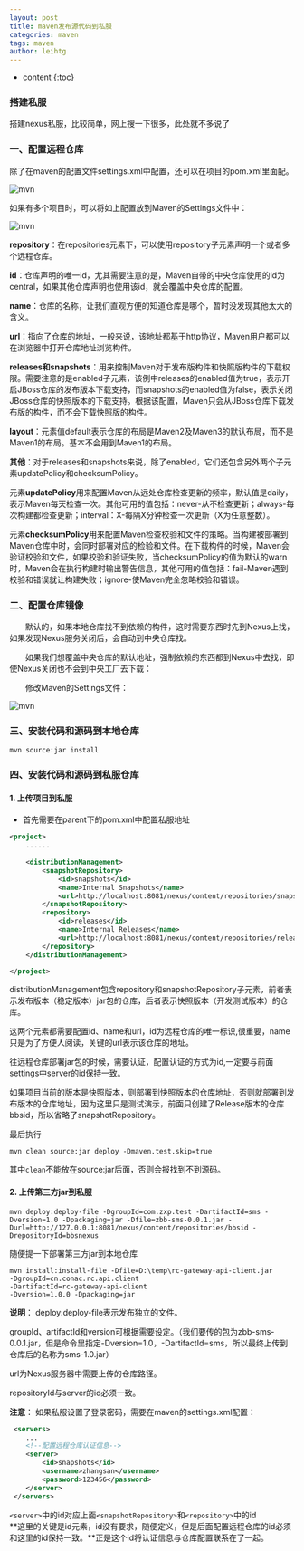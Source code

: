 ```yaml
---
layout: post
title: maven发布源代码到私服
categories: maven
tags: maven
author: leihtg
---
```


* content
{:toc}

### 搭建私服
搭建nexus私服，比较简单，网上搜一下很多，此处就不多说了



### 一、配置远程仓库

除了在maven的配置文件settings.xml中配置，还可以在项目的pom.xml里面配。  

![mvn]({{site.baseurl}}/assets/20190816/mvn_repository.png)

如果有多个项目时，可以将如上配置放到Maven的Settings文件中：  

![mvn]({{site.baseurl}}/assets/20190816/mvn_settings.png)

**repository**：在repositories元素下，可以使用repository子元素声明一个或者多个远程仓库。

**id**：仓库声明的唯一id，尤其需要注意的是，Maven自带的中央仓库使用的id为central，如果其他仓库声明也使用该id，就会覆盖中央仓库的配置。

**name**：仓库的名称，让我们直观方便的知道仓库是哪个，暂时没发现其他太大的含义。

**url**：指向了仓库的地址，一般来说，该地址都基于http协议，Maven用户都可以在浏览器中打开仓库地址浏览构件。

**releases和snapshots**：用来控制Maven对于发布版构件和快照版构件的下载权限。需要注意的是enabled子元素，该例中releases的enabled值为true，表示开启JBoss仓库的发布版本下载支持，而snapshots的enabled值为false，表示关闭JBoss仓库的快照版本的下载支持。根据该配置，Maven只会从JBoss仓库下载发布版的构件，而不会下载快照版的构件。

**layout**：元素值default表示仓库的布局是Maven2及Maven3的默认布局，而不是Maven1的布局。基本不会用到Maven1的布局。

**其他**：对于releases和snapshots来说，除了enabled，它们还包含另外两个子元素updatePolicy和checksumPolicy。

元素**updatePolicy**用来配置Maven从远处仓库检查更新的频率，默认值是daily，表示Maven每天检查一次。其他可用的值包括：never-从不检查更新；always-每次构建都检查更新；interval：X-每隔X分钟检查一次更新（X为任意整数）。

元素**checksumPolicy**用来配置Maven检查校验和文件的策略。当构建被部署到Maven仓库中时，会同时部署对应的检验和文件。在下载构件的时候，Maven会验证校验和文件，如果校验和验证失败，当checksumPolicy的值为默认的warn时，Maven会在执行构建时输出警告信息，其他可用的值包括：fail-Maven遇到校验和错误就让构建失败；ignore-使Maven完全忽略校验和错误。

### 二、配置仓库镜像

　　默认的，如果本地仓库找不到依赖的构件，这时需要东西时先到Nexus上找，如果发现Nexus服务关闭后，会自动到中央仓库找。

　　如果我们想覆盖中央仓库的默认地址，强制依赖的东西都到Nexus中去找，即使Nexus关闭也不会到中央工厂去下载：

　　修改Maven的Settings文件：

![mvn]({{site.baseurl}}/assets/20190816/mvn_set_mirror.png)

### 三、安装代码和源码到本地仓库
    
    mvn source:jar install
    
### 四、安装代码和源码到私服仓库

#### 1. 上传项目到私服

* 首先需要在parent下的pom.xml中配置私服地址

```xml
<project>
    ......
    
    <distributionManagement>
        <snapshotRepository>
            <id>snapshots</id>
            <name>Internal Snapshots</name>
            <url>http://localhost:8081/nexus/content/repositories/snapshots/</url>
        </snapshotRepository>
        <repository>
            <id>releases</id>
            <name>Internal Releases</name>
            <url>http://localhost:8081/nexus/content/repositories/releases/</url>
        </repository>
    </distributionManagement>

</project>
```    
distributionManagement包含repository和snapshotRepository子元素，前者表示发布版本（稳定版本）jar包的仓库，后者表示快照版本（开发测试版本）的仓库。

这两个元素都需要配置id、name和url，id为远程仓库的唯一标识,很重要，name只是为了方便人阅读，关键的url表示该仓库的地址。

往远程仓库部署jar包的时候，需要认证，配置认证的方式为id,一定要与前面settings中server的id保持一致。

如果项目当前的版本是快照版本，则部署到快照版本的仓库地址，否则就部署到发布版本的仓库地址，因为这里只是测试演示，前面只创建了Release版本的仓库bbsid，所以省略了snapshotRepository。

最后执行
    
    mvn clean source:jar deploy -Dmaven.test.skip=true
    
其中`clean`不能放在source:jar后面，否则会报找到不到源码。  

#### 2. 上传第三方jar到私服
    
    mvn deploy:deploy-file -DgroupId=com.zxp.test -DartifactId=sms -Dversion=1.0 -Dpackaging=jar -Dfile=zbb-sms-0.0.1.jar -Durl=http://127.0.0.1:8081/nexus/content/repositories/bbsid -DrepositoryId=bbsnexus
    
随便提一下部署第三方jar到本地仓库

    mvn install:install-file -Dfile=D:\temp\rc-gateway-api-client.jar 
    -DgroupId=cn.conac.rc.api.client 
    -DartifactId=rc-gateway-api-client 
    -Dversion=1.0.0 -Dpackaging=jar
    
**说明**：
deploy:deploy-file表示发布独立的文件。

groupId、artifactId和version可根据需要设定。（我们要传的包为zbb-sms-0.0.1.jar，但是命令里指定-Dversion=1.0，-DartifactId=sms，所以最终上传到仓库后的名称为sms-1.0.jar）

url为Nexus服务器中需要上传的仓库路径。

repositoryId与server的id必须一致。
        
**注意**：
如果私服设置了登录密码，需要在maven的settings.xml配置：
```xml
 <servers>
    ...
    <!--配置远程仓库认证信息-->
    <server>
        <id>snapshots</id>
        <username>zhangsan</username>
        <password>123456</password>
    </server>
 </servers>    
```
`<server>`中的id对应上面`<snapshotRepository>`和`<repository>`中的id  
**这里的关键是id元素，id没有要求，随便定义，但是后面配置远程仓库的id必须和这里的id保持一致。**正是这个id将认证信息与仓库配置联系在了一起。
       
   
    